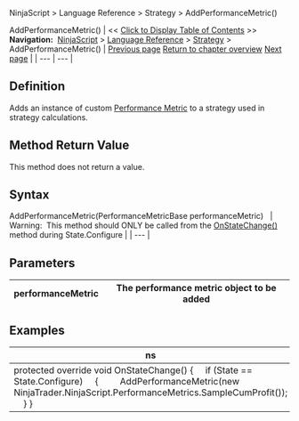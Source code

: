 ﻿
NinjaScript > Language Reference > Strategy > AddPerformanceMetric()

AddPerformanceMetric()
| << [Click to Display Table of Contents](addperformancemetric.md) >> **Navigation:**     [NinjaScript](ninjascript.md) > [Language Reference](language_reference_wip.md) > [Strategy](strategy.md) > AddPerformanceMetric() | [Previous page](addchartindicator.md) [Return to chapter overview](strategy.md) [Next page](atm_strategy_methods.md) |
| --- | --- |
## Definition
Adds an instance of custom [Performance Metric](performancemetrics.md) to a strategy used in strategy calculations.
 
## Method Return Value
This method does not return a value.
 
## Syntax
AddPerformanceMetric(PerformanceMetricBase performanceMetric)
 
| Warning:  This method should ONLY be called from the [OnStateChange()](onstatechange.md) method during State.Configure |
| --- |

## Parameters
| performanceMetric | The performance metric object to be added |
| --- | --- |

## 
## 
## 
## Examples
| ns |
| --- |
| protected override void OnStateChange() {      if (State == State.Configure)      {          AddPerformanceMetric(new NinjaTrader.NinjaScript.PerformanceMetrics.SampleCumProfit());      } } |

 
